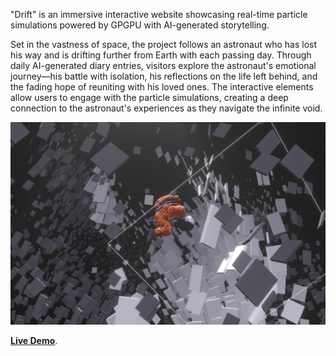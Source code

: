 "Drift" is an immersive interactive website showcasing real-time particle simulations powered by GPGPU with AI-generated storytelling. 

Set in the vastness of space, the project follows an astronaut who has lost his way and is drifting further from Earth with each passing day. Through daily AI-generated diary entries, visitors explore the astronaut's emotional journey—his battle with isolation, his reflections on the life left behind, and the fading hope of reuniting with his loved ones. The interactive elements allow users to engage with the particle simulations, creating a deep connection to the astronaut's experiences as they navigate the infinite void.

<img src='Screenshot.png' width="640px">

[**Live Demo**](https://momentchan.github.io/drift/).
